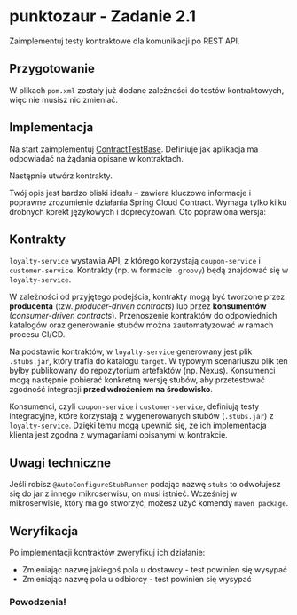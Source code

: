 # punktozaur - Zadanie 2.1

Zaimplementuj testy kontraktowe dla komunikacji po REST API.

## Przygotowanie

W plikach `pom.xml` zostały już dodane zależności do testów kontraktowych, więc nie musisz nic zmieniać.

## Implementacja

Na start zaimplementuj [ContractTestBase](./loyalty-service/src/test/java/pl/punktozaur/loyalty/contracts/ContractTestBase.java).
Definiuje jak aplikacja ma odpowiadać na żądania opisane w kontraktach.

Następnie utwórz kontrakty.

Twój opis jest bardzo bliski ideału – zawiera kluczowe informacje i poprawne zrozumienie działania Spring Cloud Contract. Wymaga tylko kilku drobnych korekt językowych i doprecyzowań. Oto poprawiona wersja:


## Kontrakty
`loyalty-service` wystawia API, z którego korzystają `coupon-service` i `customer-service`.
Kontrakty (np. w formacie `.groovy`) będą znajdować się w `loyalty-service`.

W zależności od przyjętego podejścia, kontrakty mogą być tworzone przez **producenta** (tzw. *producer-driven contracts*) lub przez **konsumentów** (*consumer-driven contracts*).
Przenoszenie kontraktów do odpowiednich katalogów oraz generowanie stubów można zautomatyzować w ramach procesu CI/CD.

Na podstawie kontraktów, w `loyalty-service` generowany jest plik `.stubs.jar`, który trafia do katalogu `target`.
W typowym scenariuszu plik ten byłby publikowany do repozytorium artefaktów (np. Nexus).
Konsumenci mogą następnie pobierać konkretną wersję stubów, aby przetestować zgodność integracji **przed wdrożeniem na środowisko**.

Konsumenci, czyli `coupon-service` i `customer-service`, definiują testy integracyjne, które korzystają z wygenerowanych stubów (`.stubs.jar`) z `loyalty-service`. 
Dzięki temu mogą upewnić się, że ich implementacja klienta jest zgodna z wymaganiami opisanymi w kontrakcie.

## Uwagi techniczne

Jeśli robisz `@AutoConfigureStubRunner` podając nazwę `stubs` to odwołujesz się do jar z innego mikroserwisu, on musi istnieć. 
Wcześniej w mikroserwisie, który ma go stworzyć, możesz użyć komendy `maven package`.


## Weryfikacja

Po implementacji kontraktów zweryfikuj ich działanie:
- Zmieniając nazwę jakiegoś pola u dostawcy - test powinien się wysypać
- Zmieniając nazwę pola u odbiorcy - test powinien się wysypać

### Powodzenia!
